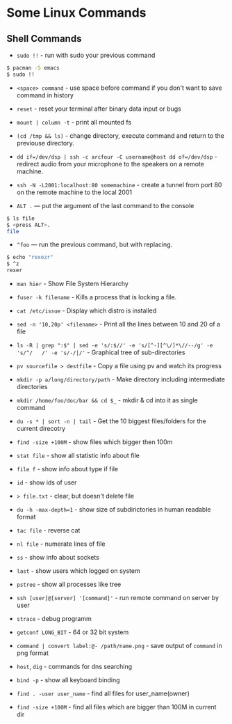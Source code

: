 # Some Linux Commands

## Shell Commands
* `sudo !!` - run with sudo your previous command
```sh
$ pacman -S emacs
$ sudo !!
```

* `<space> command` - use space before command if you don't want to save command in history

* `reset` - reset your terminal after binary data input or bugs

* `mount | column -t` - print all mounted fs

* `(cd /tmp && ls)` - change directory, execute command and return to the previouse directory.

* `dd if=/dev/dsp | ssh -c arcfour -C username@host dd of=/dev/dsp` - redirect audio from your microphone to the speakers on a remote machine.

* `ssh -N -L2001:localhost:80 somemachine` - create a tunnel from port 80 on the remote machine to the local 2001

* `ALT .` — put the argument of the last command to the console
```sh
$ ls file
$ <press ALT>.
file
```
* `^foo` — run the previous command, but with replacing.
```sh
$ echo "rexezr"
$ ^z
rexer
```

* `man hier` - Show File System Hierarchy

* `fuser -k filename` - Kills a process that is locking a file.

* `cat /etc/issue` - Display which distro is installed

* `sed -n '10,20p' <filename>` - Print all the lines between 10 and 20 of a file

* `ls -R | grep ":$" | sed -e 's/:$//' -e 's/[^-][^\/]*\//--/g' -e 's/^/   /' -e 's/-/|/'` - Graphical tree of sub-directories

* `pv sourcefile > destfile` - Copy a file using pv and watch its progress

* `mkdir -p a/long/directory/path` - Make directory including intermediate directories

* `mkdir /home/foo/doc/bar && cd $_` - mkdir & cd into it as single command

* `du -s * | sort -n | tail` - Get the 10 biggest files/folders for the current direcotry 

* `find -size +100M` - show files which bigger then 100m

* `stat file` - show all statistic info about file

* `file f` - show info about type if file

* `id` - show ids of user

* `> file.txt` - clear, but doesn't delete file

* `du -h -max-depth=1` - show size of subdirictories in human readable format

* `tac file` - reverse cat

* `nl file` - numerate lines of file

* `ss` - show info about sockets

* `last` - show users which logged on system

* `pstree` - show all processes like tree

* `ssh [user]@[server] '[command]'` - run remote command on server by user

* `strace` - debug programm

* `getconf LONG_BIT` - 64 or 32 bit system

* `command | convert label:@- /path/name.png` - save output of `command` in png format

* `host`, `dig` - commands for dns searching

* `bind -p` - show all keyboard binding

* `find . -user user_name` - find all files for user_name(owner)

* `find -size +100M` - find all files which are bigger than 100M in current dir




